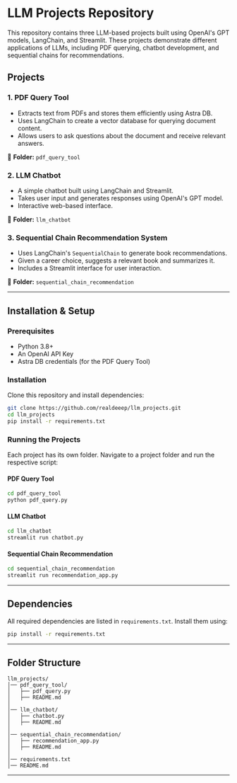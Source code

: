 # LLM Projects Repository

This repository contains three LLM-based projects built using OpenAI's GPT models, LangChain, and Streamlit. These projects demonstrate different applications of LLMs, including PDF querying, chatbot development, and sequential chains for recommendations.

## Projects

### 1. PDF Query Tool
- Extracts text from PDFs and stores them efficiently using Astra DB.
- Uses LangChain to create a vector database for querying document content.
- Allows users to ask questions about the document and receive relevant answers.

📂 **Folder:** `pdf_query_tool`

### 2. LLM Chatbot
- A simple chatbot built using LangChain and Streamlit.
- Takes user input and generates responses using OpenAI's GPT model.
- Interactive web-based interface.

📂 **Folder:** `llm_chatbot`

### 3. Sequential Chain Recommendation System
- Uses LangChain's `SequentialChain` to generate book recommendations.
- Given a career choice, suggests a relevant book and summarizes it.
- Includes a Streamlit interface for user interaction.

📂 **Folder:** `sequential_chain_recommendation`

---

## Installation & Setup

### Prerequisites
- Python 3.8+
- An OpenAI API Key
- Astra DB credentials (for the PDF Query Tool)

### Installation
Clone this repository and install dependencies:

```bash
git clone https://github.com/realdeeep/llm_projects.git
cd llm_projects
pip install -r requirements.txt
```

### Running the Projects
Each project has its own folder. Navigate to a project folder and run the respective script:

#### PDF Query Tool
```bash
cd pdf_query_tool
python pdf_query.py
```

#### LLM Chatbot
```bash
cd llm_chatbot
streamlit run chatbot.py
```

#### Sequential Chain Recommendation
```bash
cd sequential_chain_recommendation
streamlit run recommendation_app.py
```

---

## Dependencies
All required dependencies are listed in `requirements.txt`. Install them using:

```bash
pip install -r requirements.txt
```

---

## Folder Structure
```
llm_projects/
│── pdf_query_tool/
│   ├── pdf_query.py
│   ├── README.md
│
│── llm_chatbot/
│   ├── chatbot.py
│   ├── README.md
│
│── sequential_chain_recommendation/
│   ├── recommendation_app.py
│   ├── README.md
│
│── requirements.txt
│── README.md
```

---
